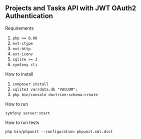 **Projects and Tasks API with JWT OAuth2 Authentication**
---
Requirements
1. `php >= 8.00`
2. `ext-ctype`
3. `ext-http`
4. `ext-iconv`
5. `sqlite >= 3`
5. `symfony cli`

How to install

1. ``composer install``
2. ``sqlite3 var/data.db "VACUUM";``
3. ``php bin/console doctrine:schema:create``

How to run

``symfony server:start ``

How to run tests

``php bin/phpunit --configuration phpunit.xml.dist``

